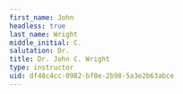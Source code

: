 ```yaml
---
first_name: John
headless: true
last_name: Wright
middle_initial: C.
salutation: Dr.
title: Dr. John C. Wright
type: instructor
uid: df48c4cc-0982-bf8e-2b98-5a3e2b63abce
---
```

